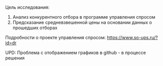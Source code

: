 Цель исследования:

1) Анализ конкурентного отбора в программе управления спросом
2) Предсказание средневзвешенной цены на основании данных о прошедших отборах

Подробности о проекте управления спросом: https://www.so-ups.ru/?id=dr


UPD: Проблема с отображением графиков в github - в процессе решения
